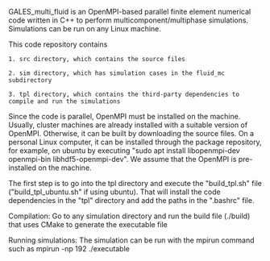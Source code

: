 GALES_multi_fluid is an OpenMPI-based parallel finite element numerical code written in C++ to perform multicomponent/multiphase simulations. Simulations can be run on any Linux machine.   



This code repository contains

    1. src directory, which contains the source files
    
    2. sim directory, which has simulation cases in the fluid_mc subdirectory
    
    3. tpl directory, which contains the third-party dependencies to compile and run the simulations
    

Since the code is parallel, OpenMPI must be installed on the machine. Usually, cluster machines are already installed with a suitable version of OpenMPI. Otherwise, it can be built by downloading the source files. On a personal Linux computer, it can be installed through the package repository, for example, on ubuntu by executing "sudo apt install libopenmpi-dev openmpi-bin libhdf5-openmpi-dev". We assume that the OpenMPI is pre-installed on the machine.  

     
The first step is to go into the tpl directory and execute the "build_tpl.sh" file ("build_tpl_ubuntu.sh" if using ubuntu). That will install the code dependencies in the "tpl" directory and add the paths in the ".bashrc" file. 


Compilation: Go to any simulation directory and run the build file (./build) that uses CMake to generate the executable file


Running simulations: The simulation can be run with the mpirun command such as mpirun -np 192 ./executable
